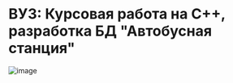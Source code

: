 # ВУЗ: Курсовая работа на C++, разработка БД "Автобусная станция"

![image](https://github.com/vitbogit/course_work_console_app_cpp/assets/61887732/1b0a8745-f50f-4fdf-9215-9c42476f7d15)
